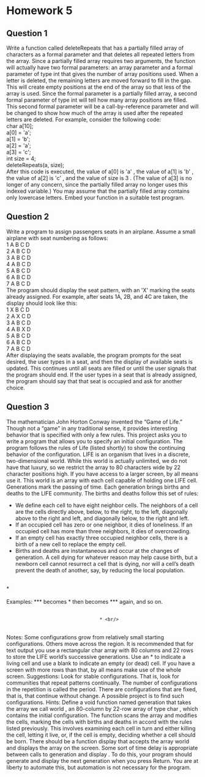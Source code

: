 # Homework 5
## Question 1
Write a function called deleteRepeats that has a partially filled array of characters as a formal parameter and that deletes all repeated letters from the array. Since a partially filled array requires two arguments, the function will actually have two formal parameters: an array parameter and a formal parameter of type int that gives the number of array positions used. When a letter is deleted, the remaining letters are moved forward to fill in the gap. This will create empty positions at the end of the array so that less of the array is used. Since the formal parameter is a partially filled array, a second formal parameter of type int will tell how many array positions are filled. This second formal parameter will be a call-by-reference parameter and will be changed to show how much of the array is used after the repeated letters are deleted. For example, consider the following code:<br/>
char a[10];<br/>
a[0] = 'a';<br/>
a[1] = 'b';<br/>
a[2] = 'a';<br/>
a[3] = 'c';<br/>
int size = 4;<br/>
deleteRepeats(a, size);<br/>
After this code is executed, the value of a[0] is 'a' , the value of a[1] is 'b' , the value of a[2] is 'c' , and the value of size is 3 . (The value of a[3] is no longer of any concern, since the partially filled array no longer uses this indexed variable.) You may assume that the partially filled array contains only lowercase letters. Embed your function in a suitable test program.

## Question 2
Write a program to assign passengers seats in an airplane. Assume a small airplane with seat numbering as follows:<br/>
1    A B C D<br/>
2    A B C D<br/>
3    A B C D<br/>
4    A B C D<br/>
5    A B C D<br/>
6    A B C D<br/>
7    A B C D<br/>
The program should display the seat pattern, with an 'X' marking the seats already assigned. For example, after seats 1A, 2B, and 4C are taken, the display should look like this:<br/>
1      X B C D<br/>
2      A X C D<br/>
3      A B C D<br/>
4      A B X D<br/>
5      A B C D<br/>
6      A B C D<br/>
7      A B C D<br/>
After displaying the seats available, the program prompts for the seat desired, the user types in a seat, and then the display of available seats is updated. This continues until all seats are filled or until the user signals that the program should end. If the user types in a seat that is already assigned, the program should say that that seat is occupied and ask for another choice.

## Question 3
The mathematician John Horton Conway invented the “Game of Life.” Though not a “game” in any traditional sense, it provides interesting behavior that is specified with only a few rules. This project asks you to write a program that allows you to specify an initial configuration. The program follows the rules of Life (listed shortly) to show the continuing behavior of the configuration.
LIFE is an organism that lives in a discrete, two-dimensional world. While this world is actually unlimited, we do not have that luxury, so we restrict the array to 80 characters wide by 22 character positions high. If you have access to a larger screen, by all means use it.
This world is an array with each cell capable of holding one LIFE cell. Generations mark the passing of time. Each generation brings births and deaths to the LIFE community. The births and deaths follow this set of rules:
* We define each cell to have eight neighbor cells. The neighbors of a cell are the cells directly above, below, to the right, to the left, diagonally above to the right and left, and diagonally below, to the right and left.
* If an occupied cell has zero or one neighbor, it dies of loneliness. If an occupied cell has more than three neighbors, it dies of overcrowding.
* If an empty cell has exactly three occupied neighbor cells, there is a birth of a new cell to replace the empty cell.
* Births and deaths are instantaneous and occur at the changes of generation. A cell dying for whatever reason may help cause birth, but a newborn cell cannot resurrect a cell that is dying, nor will a cell’s death prevent the death of another, say, by reducing the local population.<br/>
<br/>
                                      * <br/>
<br/>
Examples: *** becomes * then becomes *** again, and so on.<br/>
<br/>

                                      * <br/>
<br/>
Notes: Some configurations grow from relatively small starting configurations. Others move across the region. It is recommended that for text output you use a rectangular char array with 80 columns and 22 rows to store the LIFE world’s successive generations. Use an * to indicate a living cell and use a blank to indicate an empty (or dead) cell. If you have a screen with more rows than that, by all means make use of the whole screen.
Suggestions: Look for stable configurations. That is, look for communities that repeat patterns continually. The number of configurations in the repetition is called the period. There are configurations that are fixed, that is, that continue without change. A possible project is to find such configurations.
Hints: Define a void function named generation that takes the array we call world , an 80-column by 22-row array of type char , which contains the initial configuration. The function scans the array and modifies the cells, marking the cells with births and deaths in accord with the rules listed previously. This involves examining each cell in turn and either killing the cell, letting it live, or, if the cell is empty, deciding whether a cell should be born. There should be a function display that accepts the array world and displays the array on the screen. Some sort of time delay is appropriate between calls to generation and display . To do this, your program should generate and display the next generation when you press Return. You are at liberty to automate this, but automation is not necessary for the program.
